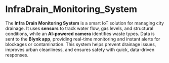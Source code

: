# InfraDrain_Monitoring_System
The **Infra Drain Monitoring System** is a smart IoT solution for managing city drainage. It uses **sensors** to track water flow, gas levels, and structural conditions, while an **AI-powered camera** identifies waste types. Data is sent to the **Blynk app**, providing real-time monitoring and instant alerts for blockages or contamination. This system helps prevent drainage issues, improves urban cleanliness, and ensures safety with quick, data-driven responses. 

